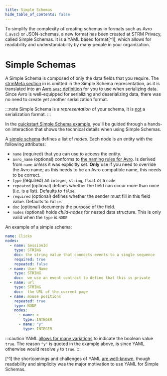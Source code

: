 ```yaml
---
title: Simple Schemas
hide_table_of_contents: false
---
```


To simplify the complexity of creating schemas in formats such as Avro (`.avsc`) or JSON-schemas, a new format has been
created at STRM Privacy, called Simple Schemas. It is a YAML based format[^1], which allows for readability and
understandability by many people in your organization.

# Simple Schemas

A Simple Schema is composed of only the data fields that you require.
The [strmMeta section](/02-concepts/02-data-contracts/02-strm-meta.md) in
is omitted in the Simple Schema representation, as it is translated into an
[Avro `avsc` definition](https://avro.apache.org/docs/current/spec.html#schemas) for you to use when serializing data.
Since Avro is well-equipped for serializing and deserializing data, there was no need to create yet another
serialization format.

:::note
Simple Schema is a _representation_ of your schema, it is <u>not</u> a serialization format.
:::

In the [quickstart Simple Schema example](/03-quickstart/03-data-contracts/01-simple-schema.md), you'll be guided
through a hands-on
interaction that shows the technical details when using Simple Schemas.

A [simple schema](https://github.com/strmprivacy/api-definitions/blob/master/protos/strmprivacy/api/entities/v1/entities_v1.proto#L436)
defines a list of *nodes*. Each node is an entity with the following attributes:

- `name` (required) that you can use to access the entity.
- `avro_name` (optional) conforms to [the naming rules for Avro](https://avro.apache.org/docs/current/spec.html#names).
  Is derived from `name` *unless* it was explicitly set. **Only** use if you need to override the Avro name; as this needs
  to be an Avro compatible name, this needs to be correct.
- `type` (required) an `integer`, `string`, `float` or a `node`
- `repeated` (optional) defines whether the field can
  occur more than once (i.e. is a list). Defaults to `false`.
- `required` (optional) defines whether the sender must
  fill in this field value. Defaults to `false`.
- `doc` (optional) documents the purpose of the field.
- `nodes` (optional) holds *child-nodes* for nested data structure.
  This is only valid when the `type` is `NODE`

An example of a simple schema:

```yaml showLineNumbers
name: Clicks
nodes:
  - name: SessionId
    type: STRING
    doc: the string value that connects events to a single sequence
    required: true
    repeated: false
  - name: User Name
    type: STRING
    doc:  we use an event contract to define that this is private
  - name: url
    type: STRING
    doc:  the URL of the current page
  - name: mouse positions
    repeated: true
    type: NODE
    nodes:
      - name: x
        type: INTEGER
      - name: "y"
        type: INTEGER
```

:::caution
YAML [allows for many variations](https://yaml.org/type/bool.html) to indicate the boolean value `true`. The reason `"y"` is quoted in the example above,
is since YAML otherwise would resolve `y` to `true`.
:::

[^1] the shortcomings and challenges of YAML [are well-known](https://en.wikipedia.org/wiki/YAML#Criticism), though
readability and simplicity was the major motivation to use YAML for Simple Schemas.
